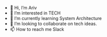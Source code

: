 - 👋 Hi, I’m Ariv
- 👀 I’m interested in TECH
- 🌱 I’m currently learning System Architecture
- 💞️ I’m looking to collaborate on tech ideas. 
- 📫 How to reach me Slack

<!---
Nagahzavira/Nagahzavira is a ✨ special ✨ repository because its `README.md` (this file) appears on your GitHub profile.
You can click the Preview link to take a look at your changes.
--->
